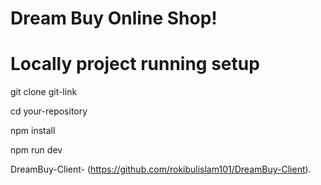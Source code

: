 # Dream Buy Online Shop!

# Locally project running setup
git clone git-link

cd your-repository

npm install

npm run dev

DreamBuy-Client- (https://github.com/rokibulislam101/DreamBuy-Client).
